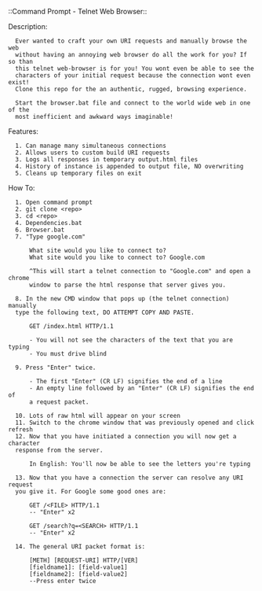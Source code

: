 ::Command Prompt - Telnet Web Browser::
  
  Description:
  
      Ever wanted to craft your own URI requests and manually browse the web
      without having an annoying web browser do all the work for you? If so than
      this telnet web-browser is for you! You wont even be able to see the
      characters of your initial request because the connection wont even exist!
      Clone this repo for the an authentic, rugged, browsing experience.
      
      Start the browser.bat file and connect to the world wide web in one of the
      most inefficient and awkward ways imaginable!
  
  Features:
  
      1. Can manage many simultaneous connections
      2. Allows users to custom build URI requests
      3. Logs all responses in temporary output.html files
      4. History of instance is appended to output file, NO overwriting
      5. Cleans up temporary files on exit
      
  How To:
  
      1. Open command prompt
      2. git clone <repo>
      3. cd <repo>
      4. Dependencies.bat
      6. Browser.bat
      7. "Type google.com"
      
          What site would you like to connect to?
          What site would you like to connect to? Google.com
          
          ^This will start a telnet connection to "Google.com" and open a chrome
          window to parse the html response that server gives you.
          
      8. In the new CMD window that pops up (the telnet connection) manually
      type the following text, DO ATTEMPT COPY AND PASTE.
      
          GET /index.html HTTP/1.1
          
          - You will not see the characters of the text that you are typing
          - You must drive blind
          
      9. Press "Enter" twice.
      
          - The first "Enter" (CR LF) signifies the end of a line
          - An empty line followed by an "Enter" (CR LF) signifies the end of
          a request packet.
          
      10. Lots of raw html will appear on your screen
      11. Switch to the chrome window that was previously opened and click refresh
      12. Now that you have initiated a connection you will now get a character
      response from the server.
      
          In English: You'll now be able to see the letters you're typing
          
      13. Now that you have a connection the server can resolve any URI request
      you give it. For Google some good ones are:
      
          GET /<FILE> HTTP/1.1
          -- "Enter" x2
          
          GET /search?q=<SEARCH> HTTP/1.1
          -- "Enter" x2
          
      14. The general URI packet format is:
      
          [METH] [REQUEST-URI] HTTP/[VER]
          [fieldname1]: [field-value1]
          [fieldname2]: [field-value2]
          --Press enter twice